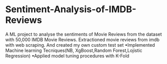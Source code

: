 # Sentiment-Analysis-of-IMDB-Reviews
A ML project to analyse the sentiments of Movie Reviews from the dataset with 50,000 IMDB Movie Reviews.
Extractioned movie reviews from imdb with web scraping. And created my own custom test set
•Implemented Machine learning Tecniques(NB, XgBoost,Random Forest,Lojistic Regression)
•Applied model tuning procedures with K-Fold

